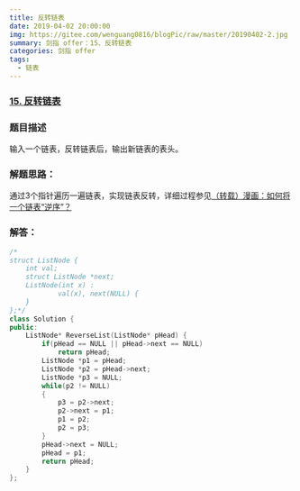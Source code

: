 ```yaml
---
title: 反转链表
date: 2019-04-02 20:00:00
img: https://gitee.com/wenguang0816/blogPic/raw/master/20190402-2.jpg
summary: 剑指 offer：15、反转链表
categories: 剑指 offer
tags:
  - 链表
---
```

### [15\. 反转链表](https://www.nowcoder.com/practice/75e878df47f24fdc9dc3e400ec6058ca?tpId=13&tqId=11168&tPage=1&rp=1&ru=/ta/coding-interviews&qru=/ta/coding-interviews/question-ranking)

### 题目描述
输入一个链表，反转链表后，输出新链表的表头。

### 解题思路：
通过3个指针遍历一遍链表，实现链表反转，详细过程参见[（转载）漫画：如何将一个链表“逆序”？](http://blog.wenguang0816.top/2019/03/20/reverse-linked-list/)

### 解答：

```cpp
/*
struct ListNode {
	int val;
	struct ListNode *next;
	ListNode(int x) :
			val(x), next(NULL) {
	}
};*/
class Solution {
public:
    ListNode* ReverseList(ListNode* pHead) {
        if(pHead == NULL || pHead->next == NULL)
            return pHead;
        ListNode *p1 = pHead;
        ListNode *p2 = pHead->next;
        ListNode *p3 = NULL;
        while(p2 != NULL)
        {
            p3 = p2->next;
            p2->next = p1;
            p1 = p2;
            p2 = p3;
        }
        pHead->next = NULL;
        pHead = p1;
        return pHead;
    }
};
```